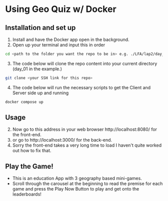# Using Geo Quiz w/ Docker

## Installation and set up
1. Install and have the Docker app open in the background.
2. Open up your terminal and input this in order
```sh
cd <path to the folder you want the repo to be in> e.g. ./LFA/lap2/day_01/
```
3. The code below will clone the repo content into your current directory (day_01 in the example.)
```sh
git clone <your SSH link for this repo>
```
4. The code below will run the necessary scripts to get the Client and Server side up and running
```sh
docker compose up
```


## Usage
2. Now go to this address in your web browser http://localhost:8080/ for the front-end.
3. or go to http://localhost:3000/ for the back-end.
4. Sorry the front-end takes a very long time to load I haven't quite worked out how to fix that.

## Play the Game!
- This is an education App with 3 geography based mini-games. 
- Scroll through the carousel at the beginning to read the premise for each game and press the Play Now Button to play and get onto the leaderboards!

